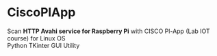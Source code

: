 # CiscoPlApp
Scan **HTTP Avahi service for Raspberry Pi** with CISCO Pl-App (Lab IOT course) for Linux OS  
Python TKinter GUI  Utility
